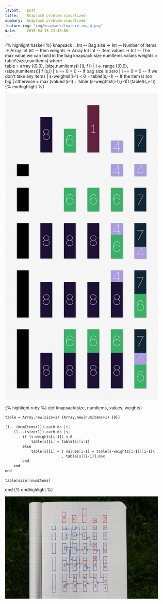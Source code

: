 ```yaml
---
layout:   post
title:    Knapsack problem visualized
summary:  Knapsack problem visualized
feature-img: "img/knapsack/feature_img_4.png"
date:     2015-04-18 23:46:06
---
```


{% highlight haskell %}
knapsack :: Int           -- Bag size
         -> Int           -- Number of items
         -> Array Int Int -- Item weights
         -> Array Int Int -- Item values
         -> Int           -- The max value we can hold in the bag
knapsack size numItems values weights = table!(size,numItems)
  where    
   table = array ((0,0), (size,numItems))
                 [(i, f i) | i <- range ((0,0), (size,numItems))]
   f (s,i) | s == 0              = 0              -- If bag size is zero 
           | i == 0              = 0              -- If we don't take any items
           | s-weights!(i-1) < 0 = table!(s,i-1)  -- If the item is too big
           | otherwise = max (values!(i-1) + table!(s-weights!(i-1),i-1))
                             (table!(s,i-1))
{% endhighlight %}

![knapsack](/img/knapsack/knapsac5.jpg)

{% highlight ruby %}
def knapsack(size, numItems, values, weights) 

    table = Array.new(size+1) {Array.new(numItems+1) {0}}

    (1...(numItems+1)).each do |i|
        (1...(size+1)).each do |s|
            if (s-weights[i-1]) < 0
                table[s][i] = table[s][i-1]
            else
                table[s][i] = [ values[i-1] + table[s-weights[i-1]][i-1]\
                              , table[s][i-1]].max
            end
        end
    end

    table[size][numItems]

end
{% endhighlight %}

![knapsack](/img/knapsack/KnapsackDraw.jpg)

